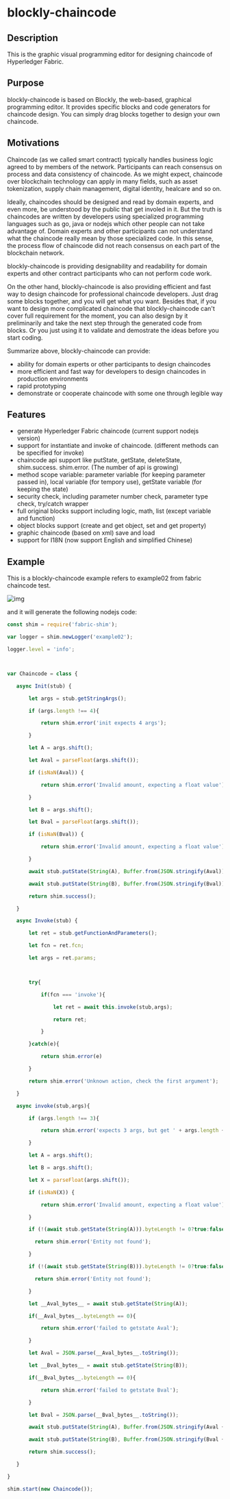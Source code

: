 # blockly-chaincode

## Description

This is the graphic visual programming editor for designing chaincode of Hyperledger Fabric.

## Purpose

blockly-chaincode is based on Blockly, the web-based, graphical programming editor. It provides specific blocks and code generators for chaincode design. You can simply drag blocks together to design your own chaincode.

## Motivations

Chaincode (as we called smart contract) typically handles business logic agreed to by members of the network. Participants can reach consensus on process and data consistency of chaincode. As we might expect, chaincode over blockchain technology can apply in many fields, such as asset tokenization, supply chain management, digital identity, healcare and so on.

Ideally, chaincodes should be designed and read by domain experts, and even more, be understood by the public that get involed in it. But the truth is chaincodes are written by developers using specialized programming languages such as go, java or nodejs which other people can not take advantage of. Domain experts and other participants can not understand what the chaincode really mean by those specialized code. In this sense, the process flow of chaincode did not reach consensus on each part of the blockchain network.

blockly-chaincode is providing designability and readability for domain experts and other contract participants who can not perform code work.

On the other hand, blockly-chaincode is also providing efficient and fast way to design chaincode for professional chaincode developers. Just drag some blocks together, and you will get what you want. Besides that, if you want to design more complicated chaincode that blockly-chaincode can't cover full requirement for the moment, you can also design by it preliminarily and take the next step through the generated code from blocks. Or you just using it to validate and demostrate the ideas before you start coding.

Summarize above, blockly-chaincode can provide:

- ability for domain experts or other participants to design chaincodes
- more efficient and fast way for developers to design chaincodes in production environments
- rapid prototyping
- demonstrate or cooperate chaincode with some one through legible way

## Features

- generate Hyperledger Fabric chaincode (current support nodejs version)
- support for instantiate and invoke of chaincode. (different methods can be specified for invoke)
- chaincode api support like putState, getState, deleteState, shim.success. shim.error. (The number of api is growing)
- method scope variable: parameter variable (for keeping parameter passed in), local variable (for tempory use), getState variable (for keeping the state)
- security check, including parameter number check, parameter type check, try/catch wrapper
- full original blocks support including logic, math, list (except variable and function)
- object blocks support (create and get object, set and get property)
- graphic chaincode (based on xml) save and load
- support for I18N (now support English and simplified Chinese)

## Example

This is a blockly-chaincode example refers to example02 from fabric chaincode test.

![img](https://lh5.googleusercontent.com/gWbhmxLBGHPfsVASVOPz9qkrwKjbbAtcVPCwEP5RXTiWr7-puUd3LRvpb97RCJboH5gnd5hq_kjmyhtAI_wVlzDa_68r1KZ8B45wJojSFPn_xqQxXCJl7Ir8b2msC_fmOR1FXPyZ)

and it will generate the following nodejs code:


`````javascript
const shim = require('fabric-shim');

var logger = shim.newLogger('example02');

logger.level = 'info';



var Chaincode = class {

   async Init(stub) {

       let args = stub.getStringArgs();

       if (args.length !== 4){

           return shim.error('init expects 4 args');

       }

       let A = args.shift();

       let Aval = parseFloat(args.shift());

       if (isNaN(Aval)) {

           return shim.error('Invalid amount, expecting a float value');

       }

       let B = args.shift();

       let Bval = parseFloat(args.shift());

       if (isNaN(Bval)) {

           return shim.error('Invalid amount, expecting a float value');

       }

       await stub.putState(String(A), Buffer.from(JSON.stringify(Aval)));

       await stub.putState(String(B), Buffer.from(JSON.stringify(Bval)));

       return shim.success();

   }

   async Invoke(stub) {

       let ret = stub.getFunctionAndParameters();

       let fcn = ret.fcn;

       let args = ret.params;



       try{

           if(fcn === 'invoke'){

               let ret = await this.invoke(stub,args);

               return ret;

           }

       }catch(e){

           return shim.error(e)

       }

       return shim.error('Unknown action, check the first argument');

   }

   async invoke(stub,args){

       if (args.length !== 3){

           return shim.error('expects 3 args, but get ' + args.length + ' args');

       }

       let A = args.shift();

       let B = args.shift();

       let X = parseFloat(args.shift());

       if (isNaN(X)) {

           return shim.error('Invalid amount, expecting a float value');

       }

       if (!(await stub.getState(String(A))).byteLength != 0?true:false){

         return shim.error('Entity not found');

       }

       if (!(await stub.getState(String(B))).byteLength != 0?true:false){

         return shim.error('Entity not found');

       }

       let __Aval_bytes__ = await stub.getState(String(A));

       if(__Aval_bytes__.byteLength == 0){

           return shim.error('failed to getstate Aval');

       }

       let Aval = JSON.parse(__Aval_bytes__.toString());

       let __Bval_bytes__ = await stub.getState(String(B));

       if(__Bval_bytes__.byteLength == 0){

           return shim.error('failed to getstate Bval');

       }

       let Bval = JSON.parse(__Bval_bytes__.toString());

       await stub.putState(String(A), Buffer.from(JSON.stringify(Aval + X)));

       await stub.putState(String(B), Buffer.from(JSON.stringify(Bval + X)));

       return shim.success();

   }

}

shim.start(new Chaincode());
`````







